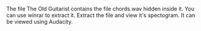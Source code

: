 The file The Old Guitarist contains the file chords.wav hidden inside it. You can use winrar to extract it. Extract the file and view it's spectogram. It can be viewed using Audacity. 
